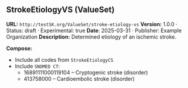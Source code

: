 

## StrokeEtiologyVS (ValueSet)

**URL:** `http://testSK.org/ValueSet/stroke-etiology-vs`
**Version:** 1.0.0 · Status: draft · Experimental: true
**Date**: 2025-03-31 · Publisher: Example Organization
**Description:** Determined etiology of an ischemic stroke.

**Compose:**
- Include all codes from `StrokeEtiologyCS`
- Include `SNOMED CT`:
  - 16891111000119104 – Cryptogenic stroke (disorder)
  - 413758000 – Cardioembolic stroke (disorder)
